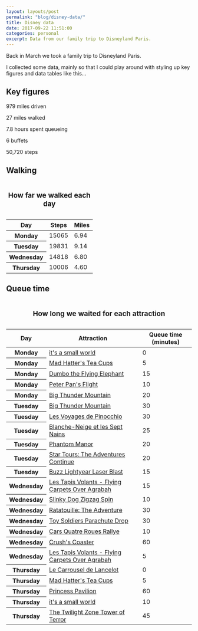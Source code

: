 ```yaml
---
layout: layouts/post   
permalink: "blog/disney-data/"
title: Disney data
date: 2017-09-22 11:51:00  
categories: personal
excerpt: Data from our family trip to Disneyland Paris.
---
```


<p>Back in March we took a family trip to Disneyland Paris.</p>

<p>I collected some data, mainly so that I could play around with styling up key figures and data tables like this…</p>

<h2 id="key-figures">Key figures</h2>

<span class="big-number">979</span>
<span>miles driven</span>

<span class="big-number">27</span>
<span>miles walked</span>

<span class="big-number">7.8</span>
<span>hours spent queueing</span>

<span class="big-number">6</span>
<span>buffets</span>

<span class="big-number">50,720</span>
<span>steps</span>

<h2 id="walking">Walking</h2>

<table>

<caption><h3>How far we walked each day</h3></caption>

<thead>

<tr>
<th scope="col">Day</th>
<th scope="col">Steps</th>
<th scope="col">Miles</th>
</tr>

</thead>

<tbody>


<tr>
<th scope="row">Monday</th>
<td>15065</td>
<td>6.94</td>
</tr>

<tr>
<th scope="row">Tuesday</th>
<td>19831</td>
<td>9.14</td>
</tr>

<tr>
<th scope="row">Wednesday</th>
<td>14818</td>
<td>6.80</td>
</tr>

<tr>
<th scope="row">Thursday</th>
<td>10006</td>
<td>4.60</td>
</tr>


</tbody>

</table>

<h2 id="queue-time">Queue time</h2>

<table>

<caption><h3>How long we waited for each attraction</h3></caption>

<thead>

<tr>
<th scope="col">Day</th>
<th scope="col">Attraction</th>
<th scope="col">Queue time (minutes)</th>
</tr>

</thead>

<tbody>



<tr>
<th scope="row">Monday</th>
<td><a href="http://www.disneylandparis.co.uk/attractions/disneyland-park/its-a-small-world/">it's a small world</a></td>
<td>0</td>
</tr>

<tr>
<th scope="row">Monday</th>
<td><a href="http://www.disneylandparis.co.uk/attractions/disneyland-park/mad-hatters-tea-cups/">Mad Hatter's Tea Cups</a></td>
<td>5</td>
</tr>

<tr>
<th scope="row">Monday</th>
<td><a href="http://www.disneylandparis.co.uk/attractions/disneyland-park/dumbo-the-flying-elephant/">Dumbo the Flying Elephant</a></td>
<td>15</td>
</tr>

<tr>
<th scope="row">Monday</th>
<td><a href="http://www.disneylandparis.co.uk/attractions/disneyland-park/peter-pans-flight/">Peter Pan's Flight</a></td>
<td>10</td>
</tr>

<tr>
<th scope="row">Monday</th>
<td><a href="http://www.disneylandparis.co.uk/attractions/disneyland-park/big-thunder-mountain/">Big Thunder Mountain</a></td>
<td>20</td>
</tr>

<tr>
<th scope="row">Tuesday</th>
<td><a href="http://www.disneylandparis.co.uk/attractions/disneyland-park/big-thunder-mountain/">Big Thunder Mountain</a></td>
<td>30</td>
</tr>

<tr>
<th scope="row">Tuesday</th>
<td><a href="http://www.disneylandparis.co.uk/attractions/disneyland-park/les-voyages-de-pinocchio/">Les Voyages de Pinocchio</a></td>
<td>30</td>
</tr>

<tr>
<th scope="row">Tuesday</th>
<td><a href="http://www.disneylandparis.co.uk/attractions/disneyland-park/blanche-neige-et-les-sept-nains/">Blanche-Neige et les Sept Nains</a></td>
<td>25</td>
</tr>

<tr>
<th scope="row">Tuesday</th>
<td><a href="http://www.disneylandparis.co.uk/attractions/disneyland-park/phantom-manor/">Phantom Manor</a></td>
<td>20</td>
</tr>

<tr>
<th scope="row">Tuesday</th>
<td><a href="http://www.disneylandparis.co.uk/attractions/disneyland-park/star-tours-the-aventures-continue/">Star Tours: The Adventures Continue</a></td>
<td>20</td>
</tr>

<tr>
<th scope="row">Tuesday</th>
<td><a href="http://www.disneylandparis.co.uk/attractions/disneyland-park/buzz-lightyear-laser-blast/">Buzz Lightyear Laser Blast</a></td>
<td>15</td>
</tr>

<tr>
<th scope="row">Wednesday</th>
<td><a href="http://www.disneylandparis.co.uk/attractions/walt-disney-studios-park/flying-carpets-over-agrabah/">Les Tapis Volants - Flying Carpets Over Agrabah</a></td>
<td>15</td>
</tr>

<tr>
<th scope="row">Wednesday</th>
<td><a href="http://www.disneylandparis.co.uk/attractions/walt-disney-studios-park/slinky-dog-zigzag-spin/">Slinky Dog Zigzag Spin</a></td>
<td>10</td>
</tr>

<tr>
<th scope="row">Wednesday</th>
<td><a href="http://www.disneylandparis.co.uk/attractions/walt-disney-studios-park/ratatouille-the-adventure/">Ratatouille: The Adventure</a></td>
<td>30</td>
</tr>

<tr>
<th scope="row">Wednesday</th>
<td><a href="http://www.disneylandparis.co.uk/attractions/walt-disney-studios-park/toy-soldiers-parachute-drop/">Toy Soldiers Parachute Drop</a></td>
<td>30</td>
</tr>

<tr>
<th scope="row">Wednesday</th>
<td><a href="http://www.disneylandparis.co.uk/attractions/walt-disney-studios-park/cars-quatre-roues-rallye/">Cars Quatre Roues Rallye</a></td>
<td>10</td>
</tr>

<tr>
<th scope="row">Wednesday</th>
<td><a href="http://www.disneylandparis.co.uk/attractions/walt-disney-studios-park/crushs-coaster/">Crush's Coaster</a></td>
<td>60</td>
</tr>

<tr>
<th scope="row">Wednesday</th>
<td><a href="http://www.disneylandparis.co.uk/attractions/walt-disney-studios-park/flying-carpets-over-agrabah/">Les Tapis Volants - Flying Carpets Over Agrabah</a></td>
<td>5</td>
</tr>

<tr>
<th scope="row">Thursday</th>
<td><a href="http://www.disneylandparis.co.uk/attractions/disneyland-park/le-carrousel-de-lancelot/">Le Carrousel de Lancelot</a></td>
<td>0</td>
</tr>

<tr>
<th scope="row">Thursday</th>
<td><a href="http://www.disneylandparis.co.uk/attractions/disneyland-park/mad-hatters-tea-cups/">Mad Hatter's Tea Cups</a></td>
<td>5</td>
</tr>

<tr>
<th scope="row">Thursday</th>
<td><a href="http://www.disneylandparis.co.uk/attractions/disneyland-park/princess-pavilion/">Princess Pavilion</a></td>
<td>60</td>
</tr>

<tr>
<th scope="row">Thursday</th>
<td><a href="http://www.disneylandparis.co.uk/attractions/disneyland-park/its-a-small-world/">it's a small world</a></td>
<td>10</td>
</tr>

<tr>
<th scope="row">Thursday</th>
<td><a href="http://www.disneylandparis.co.uk/attractions/walt-disney-studios-park/twilight-zone-tower-of-terror/">The Twilight Zone Tower of Terror</a></td>
<td>45</td>
</tr>

</tbody>

</table>
